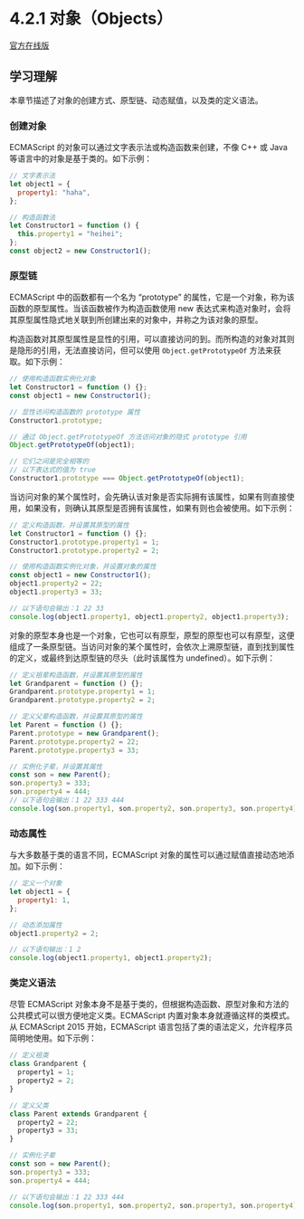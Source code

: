 # 4.2.1 对象（Objects）

[官方在线版](https://262.ecma-international.org/6.0/#sec-objects)

## 学习理解

本章节描述了对象的创建方式、原型链、动态赋值，以及类的定义语法。

### 创建对象

ECMAScript 的对象可以通过文字表示法或构造函数来创建，不像 C++ 或 Java 等语言中的对象是基于类的。如下示例：

```javascript
// 文字表示法
let object1 = {
  property1: "haha",
};

// 构造函数法
let Constructor1 = function () {
  this.property1 = "heihei";
};
const object2 = new Constructor1();
```

### 原型链

ECMAScript 中的函数都有一个名为 “prototype” 的属性，它是一个对象，称为该函数的原型属性。当该函数被作为构造函数使用 new 表达式来构造对象时，会将其原型属性隐式地关联到所创建出来的对象中，并称之为该对象的原型。

构造函数对其原型属性是显性的引用，可以直接访问的到。而所构造的对象对其则是隐形的引用，无法直接访问，但可以使用 `Object.getPrototypeOf` 方法来获取。如下示例：

```javascript
// 使用构造函数实例化对象
let Constructor1 = function () {};
const object1 = new Constructor1();

// 显性访问构造函数的 prototype 属性
Constructor1.prototype;

// 通过 Object.getPrototypeOf 方法访问对象的隐式 prototype 引用
Object.getPrototypeOf(object1);

// 它们之间是完全相等的
// 以下表达式的值为 true
Constructor1.prototype === Object.getPrototypeOf(object1);
```

当访问对象的某个属性时，会先确认该对象是否实际拥有该属性，如果有则直接使用，如果没有，则确认其原型是否拥有该属性，如果有则也会被使用。如下示例：

```javascript
// 定义构造函数，并设置其原型的属性
let Constructor1 = function () {};
Constructor1.prototype.property1 = 1;
Constructor1.prototype.property2 = 2;

// 使用构造函数实例化对象，并设置对象的属性
const object1 = new Constructor1();
object1.property2 = 22;
object1.property3 = 33;

// 以下语句会输出：1 22 33
console.log(object1.property1, object1.property2, object1.property3);
```

对象的原型本身也是一个对象，它也可以有原型，原型的原型也可以有原型，这便组成了一条原型链。当访问对象的某个属性时，会依次上溯原型链，直到找到属性的定义，或最终到达原型链的尽头（此时该属性为 undefined）。如下示例：

```javascript
// 定义祖辈构造函数，并设置其原型的属性
let Grandparent = function () {};
Grandparent.prototype.property1 = 1;
Grandparent.prototype.property2 = 2;

// 定义父辈构造函数，并设置其原型的属性
let Parent = function () {};
Parent.prototype = new Grandparent();
Parent.prototype.property2 = 22;
Parent.prototype.property3 = 33;

// 实例化子辈，并设置其属性
const son = new Parent();
son.property3 = 333;
son.property4 = 444;
// 以下语句会输出：1 22 333 444
console.log(son.property1, son.property2, son.property3, son.property4);
```

### 动态属性

与大多数基于类的语言不同，ECMAScript 对象的属性可以通过赋值直接动态地添加。如下示例：

```javascript
// 定义一个对象
let object1 = {
  property1: 1,
};

// 动态添加属性
object1.property2 = 2;

// 以下语句输出：1 2
console.log(object1.property1, object1.property2);
```

### 类定义语法

尽管 ECMAScript 对象本身不是基于类的，但根据构造函数、原型对象和方法的公共模式可以很方便地定义类。ECMAScript 内置对象本身就遵循这样的类模式。从 ECMAScript 2015 开始，ECMAScript 语言包括了类的语法定义，允许程序员简明地使用。如下示例：

```javascript
// 定义祖类
class Grandparent {
  property1 = 1;
  property2 = 2;
}

// 定义父类
class Parent extends Grandparent {
  property2 = 22;
  property3 = 33;
}

// 实例化子辈
const son = new Parent();
son.property3 = 333;
son.property4 = 444;

// 以下语句会输出：1 22 333 444
console.log(son.property1, son.property2, son.property3, son.property4);
```
